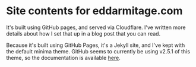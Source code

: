 # Site contents for eddarmitage.com

It's built using GitHub pages, and served via Cloudflare. I've written more details about how I set that up in a blog
post that you can read.

Because it's built using GitHub Pages, it's a Jekyll site, and I've kept with the default minima theme. GitHub seems to
currently be using v2.5.1 of this theme, so the documentation is available [here][Minima-docs].

[Minima-docs]: https://github.com/jekyll/minima/blob/v2.5.1/README.md